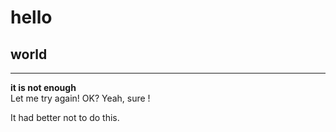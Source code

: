 # hello
## world
<hr>
<strong> it is not enough</strong>

<br>
Let me try again!
OK?
Yeah, sure !

It had better not to do this.

